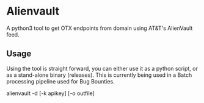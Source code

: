 # Alienvault
A python3 tool to get OTX endpoints from domain using AT&amp;T's AlienVault feed.

## Usage
Using the tool is straight forward, you can either use it as a python script, or as a stand-alone binary (releases).  This is currently being used in a Batch processing pipeline used for Bug Bounties.

alienvault -d <domain> [-k apikey] [-o outfile]
